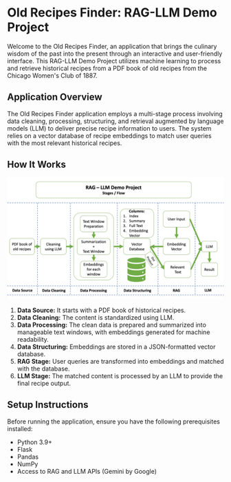 # Old Recipes Finder: RAG-LLM Demo Project

Welcome to the Old Recipes Finder, an application that brings the culinary wisdom of the past into the present through an interactive and user-friendly interface. This RAG-LLM Demo Project utilizes machine learning to process and retrieve historical recipes from a PDF book of old recipes from the Chicago Women's Club of 1887.

## Application Overview

The Old Recipes Finder application employs a multi-stage process involving data cleaning, processing, structuring, and retrieval augmented by language models (LLM) to deliver precise recipe information to users. The system relies on a vector database of recipe embeddings to match user queries with the most relevant historical recipes.

## How It Works

![FLow Map](Flowchart.jpg)

1. **Data Source:** It starts with a PDF book of historical recipes.
2. **Data Cleaning:** The content is standardized using LLM.
3. **Data Processing:** The clean data is prepared and summarized into manageable text windows, with embeddings generated for machine readability.
4. **Data Structuring:** Embeddings are stored in a JSON-formatted vector database.
5. **RAG Stage:** User queries are transformed into embeddings and matched with the database.
6. **LLM Stage:** The matched content is processed by an LLM to provide the final recipe output.

## Setup Instructions

Before running the application, ensure you have the following prerequisites installed:

- Python 3.9+
- Flask
- Pandas
- NumPy
- Access to RAG and LLM APIs (Gemini by Google)
